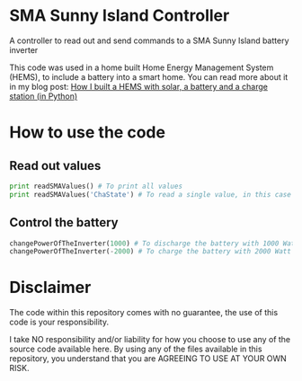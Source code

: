# SMA Sunny Island Controller
A controller to read out and send commands to a SMA Sunny Island battery inverter

This code was used in a home built Home Energy Management System (HEMS), to include a battery into a smart home. You can read more about it in my blog post: [How I built a HEMS with solar, a battery and a charge station (in Python)](https://medium.com/@harmvandenbrink/how-i-built-a-hems-with-solar-a-battery-and-a-charge-station-in-python-d5b51e60fd1c?source=friends_link&sk=f5e9302a02ea29065c3f677ecf1b8ed8)

# How to use the code
## Read out values

```python
print readSMAValues() # To print all values
print readSMAValues('ChaState') # To read a single value, in this case the State of Charge (SoC)
```

## Control the battery

```python
changePowerOfTheInverter(1000) # To discharge the battery with 1000 Watt (1 kW)
changePowerOfTheInverter(-2000) # To charge the battery with 2000 Watt (2 kW)
```

# Disclaimer

The code within this repository comes with no guarantee, the use of this code is your responsibility.

I take NO responsibility and/or liability for how you choose to use any of the source code available here. By using any of the files available in this repository, you understand that you are AGREEING TO USE AT YOUR OWN RISK.
